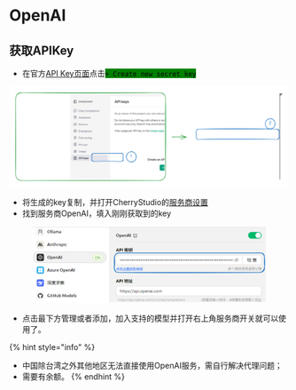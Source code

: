 # OpenAI

## 获取APIKey

* 在官方[API Key页面](https://platform.openai.com/api-keys)点击<mark style="background-color:green;">`+ Create new secret key`</mark>

<img src="../../.gitbook/assets/file.excalidraw (1).svg" alt="" class="gitbook-drawing">

* 将生成的key复制，并打开CherryStudio的[服务商设置](broken-reference)
* 找到服务商OpenAI，填入刚刚获取到的key

<figure><img src="../../.gitbook/assets/image (9) (2).png" alt=""><figcaption></figcaption></figure>

* 点击最下方管理或者添加，加入支持的模型并打开右上角服务商开关就可以使用了。

{% hint style="info" %}
- 中国除台湾之外其他地区无法直接使用OpenAI服务，需自行解决代理问题；
- 需要有余额。
{% endhint %}

